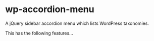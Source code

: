 wp-accordion-menu
=================

A jQuery sidebar accordion menu which lists WordPress taxonomies. 

This has the following features...
